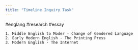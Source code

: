 ```yaml
---
title: "Timeline Inquiry Task"
---
```

#englang #research #essay 

```ad-question
1. Middle English to Moder - Change of Gendered Language
2. Early Modern English - The Printing Press
3. Modern English - The Internet
```

